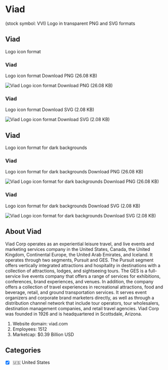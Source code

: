 # Viad
 (stock symbol: VVI) Logo in transparent PNG and SVG formats

## Viad
 Logo icon format

### Viad
 Logo icon format Download PNG (26.08 KB)

![Viad
 Logo icon format Download PNG (26.08 KB)](/img/orig/VVI-88ab6fd0.png)

### Viad
 Logo icon format Download SVG (2.08 KB)

![Viad
 Logo icon format Download SVG (2.08 KB)](/img/orig/VVI-9789816a.svg)

## Viad
 Logo icon format for dark backgrounds

### Viad
 Logo icon format for dark backgrounds Download PNG (26.08 KB)

![Viad
 Logo icon format for dark backgrounds Download PNG (26.08 KB)](/img/orig/VVI.D-4ab4f392.png)

### Viad
 Logo icon format for dark backgrounds Download SVG (2.08 KB)

![Viad
 Logo icon format for dark backgrounds Download SVG (2.08 KB)](/img/orig/VVI.D-05f0fc8f.svg)

## About Viad


Viad Corp operates as an experiential leisure travel, and live events and marketing services company in the United States, Canada, the United Kingdom, Continental Europe, the United Arab Emirates, and Iceland. It operates through two segments, Pursuit and GES. The Pursuit segment offers vertically integrated attractions and hospitality in destinations with a collection of attractions, lodges, and sightseeing tours. The GES is a full-service live events company that offers a range of services for exhibitions, conferences, brand experiences, and venues. In addition, the company offers a collection of travel experiences in recreational attractions, food and beverage, retail, and ground transportation services. It serves event organizers and corporate brand marketers directly, as well as through a distribution channel network that include tour operators, tour wholesalers, destination management companies, and retail travel agencies. Viad Corp was founded in 1926 and is headquartered in Scottsdale, Arizona.

1. Website domain: viad.com
2. Employees: 1512
3. Marketcap: $0.39 Billion USD


## Categories
- [x] 🇺🇸 United States
